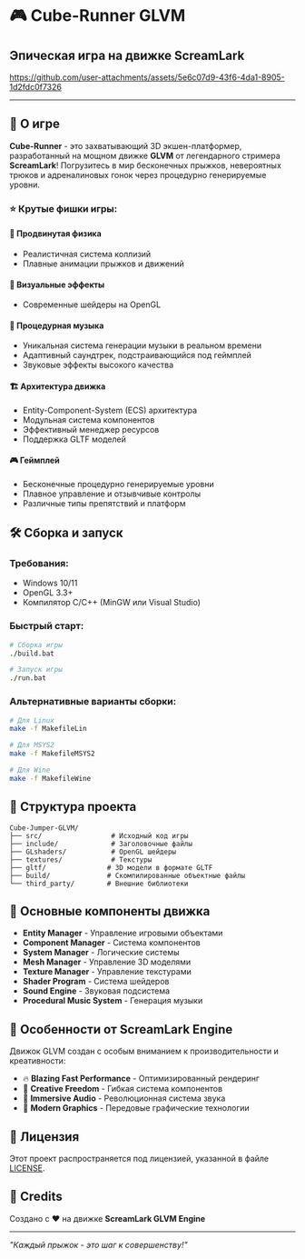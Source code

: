 # 🎮 Cube-Runner GLVM
## Эпическая игра на движке ScreamLark




https://github.com/user-attachments/assets/5e6c07d9-43f6-4da1-8905-1d2fdc0f7326


---

## 🚀 О игре

**Cube-Runner** - это захватывающий 3D экшен-платформер, разработанный на мощном движке **GLVM** от легендарного стримера **ScreamLark**! Погрузитесь в мир бесконечных прыжков, невероятных трюков и адреналиновых гонок через процедурно генерируемые уровни.

### ⭐ Крутые фишки игры:

#### 🎯 **Продвинутая физика**
- Реалистичная система коллизий
- Плавные анимации прыжков и движений

#### 🎨 **Визуальные эффекты**
- Современные шейдеры на OpenGL

#### 🎵 **Процедурная музыка**
- Уникальная система генерации музыки в реальном времени
- Адаптивный саундтрек, подстраивающийся под геймплей
- Звуковые эффекты высокого качества

#### 🏗️ **Архитектура движка**
- Entity-Component-System (ECS) архитектура
- Модульная система компонентов
- Эффективный менеджер ресурсов
- Поддержка GLTF моделей

#### 🎮 **Геймплей**
- Бесконечные процедурно генерируемые уровни
- Плавное управление и отзывчивые контролы
- Различные типы препятствий и платформ

## 🛠️ Сборка и запуск

### Требования:
- Windows 10/11
- OpenGL 3.3+
- Компилятор C/C++ (MinGW или Visual Studio)

### Быстрый старт:
```bash
# Сборка игры
./build.bat

# Запуск игры
./run.bat
```

### Альтернативные варианты сборки:
```bash
# Для Linux
make -f MakefileLin

# Для MSYS2
make -f MakefileMSYS2

# Для Wine
make -f MakefileWine
```

## 📁 Структура проекта

```
Cube-Jumper-GLVM/
├── src/                 # Исходный код игры
├── include/             # Заголовочные файлы
├── GLshaders/           # OpenGL шейдеры
├── textures/            # Текстуры
├── gltf/               # 3D модели в формате GLTF
├── build/              # Скомпилированные объектные файлы
└── third_party/        # Внешние библиотеки
```

## 🎯 Основные компоненты движка

- **Entity Manager** - Управление игровыми объектами
- **Component Manager** - Система компонентов
- **System Manager** - Логические системы
- **Mesh Manager** - Управление 3D моделями
- **Texture Manager** - Управление текстурами
- **Shader Program** - Система шейдеров
- **Sound Engine** - Звуковая подсистема
- **Procedural Music System** - Генерация музыки

## 🎪 Особенности от ScreamLark Engine

Движок GLVM создан с особым вниманием к производительности и креативности:

- 🔥 **Blazing Fast Performance** - Оптимизированный рендеринг
- 🎨 **Creative Freedom** - Гибкая система компонентов
- 🎵 **Immersive Audio** - Революционная система звука
- 🚀 **Modern Graphics** - Передовые графические технологии

## 📝 Лицензия

Этот проект распространяется под лицензией, указанной в файле [LICENSE](LICENSE).

## 💫 Credits

Создано с ❤️ на движке **ScreamLark GLVM Engine**

---

*"Каждый прыжок - это шаг к совершенству!"*
